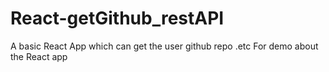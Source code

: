 # React-getGithub_restAPI
A basic React App which can get the user github repo .etc
For demo about the React app
